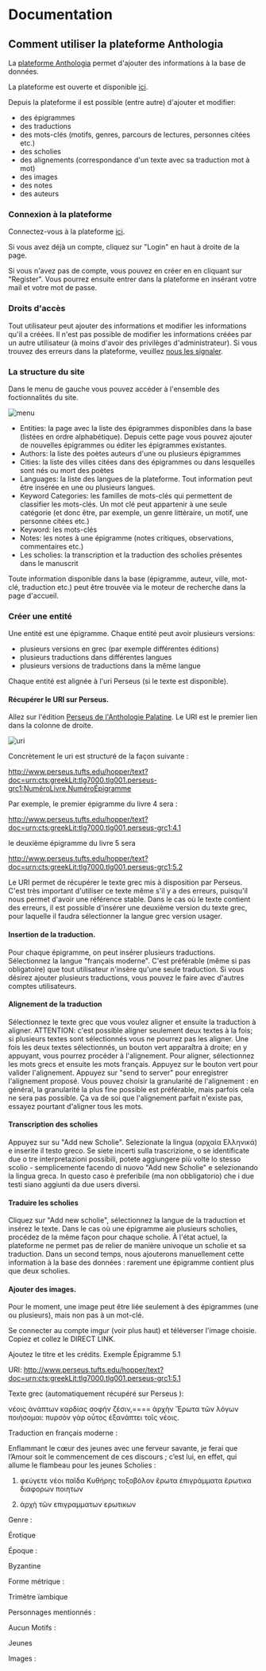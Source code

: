 # Documentation

## Comment utiliser la plateforme Anthologia

La [plateforme Anthologia](https://anthologia.ecrituresnumeriques.ca) permet d'ajouter des informations à la base de données.

La plateforme est ouverte et disponible [ici](https://anthologia.ecrituresnumeriques.ca).

Depuis la plateforme il est possible (entre autre) d'ajouter et modifier:
- des épigrammes
- des traductions
- des mots-clés (motifs, genres, parcours de lectures, personnes citées etc.)
- des scholies
- des alignements (correspondance d'un texte avec sa traduction mot à mot)
- des images
- des notes
- des auteurs

### Connexion à la plateforme

Connectez-vous à la plateforme [ici](https://anthologia.ecrituresnumeriques.ca).

Si vous avez déjà un compte, cliquez sur "Login" en haut à droite de la page.

Si vous n'avez pas de compte, vous pouvez en créer en en cliquant sur "Register". Vous pourrez ensuite entrer dans la plateforme en insérant votre mail et votre mot de passe.

### Droits d'accès
Tout utilisateur peut ajouter des informations et modifier les informations qu'il a créées. Il n'est pas possible de modifier les informations créées par un autre utilisateur (à moins d'avoir des privilèges d'administrateur).
Si vous trouvez des erreurs dans la plateforme, veuillez [nous les signaler](mailto:crc.ecrituresnumeriques@gmail.com).

### La structure du site

Dans le menu de gauche vous pouvez accéder à l'ensemble des foctionnalités du site.

![menu](https://imgur.com/ng7Fz9Z)

- Entities: la page avec la liste des épigrammes disponibles dans la base (listées en ordre alphabétique). Depuis cette page vous pouvez ajouter de nouvelles épigrammes ou éditer les épigrammes existantes.
- Authors: la liste des poètes auteurs d'une ou plusieurs épigrammes
- Cities: la liste des villes citées dans des épigrammes ou dans lesquelles sont nés ou mort des poètes
- Languages: la liste des langues de la plateforme. Tout information peut être insérée en une ou plusieurs langues.
- Keyword Categories: les familles de mots-clés qui permettent de classifier les mots-clés. Un mot clé peut appartenir à une seule catégorie (et donc être, par exemple, un genre littéraire, un motif, une personne citées etc.)
- Keyword: les mots-clés
- Notes: les notes à une épigramme (notes critiques, observations, commentaires etc.)
- Les scholies: la transcription et la traduction des scholies présentes dans le manuscrit

Toute information disponible dans la base (épigramme, auteur, ville, mot-clé, traduction etc.) peut être trouvée via le moteur de recherche dans la page d'accueil.

### Créer une entité

Une entité est une épigramme. Chaque entité peut avoir plusieurs versions:
- plusieurs versions en grec (par exemple différentes éditions)
- plusieurs traductions dans différentes langues
- plusieurs versions de traductions dans la même langue

Chaque entité est alignée à l'uri Perseus (si le texte est disponible).

#### Récupérer le URI sur Perseus.

Allez sur l'édition [Perseus de l'Anthologie Palatine](http://www.perseus.tufts.edu/hopper/text?doc=urn:cts:greekLit:tlg7000.tlg001.perseus-grc1).
Le URI est le premier lien dans la colonne de droite.

![uri](https://imgur.com/DnAxUIO)

Concrètement le uri est structuré de la façon suivante :

http://www.perseus.tufts.edu/hopper/text?doc=urn:cts:greekLit:tlg7000.tlg001.perseus-grc1:NuméroLivre.NuméroÉpigramme

Par exemple, le premier épigramme du livre 4 sera :

http://www.perseus.tufts.edu/hopper/text?doc=urn:cts:greekLit:tlg7000.tlg001.perseus-grc1:4.1

le deuxième épigramme du livre 5 sera

http://www.perseus.tufts.edu/hopper/text?doc=urn:cts:greekLit:tlg7000.tlg001.perseus-grc1:5.2

Le URI permet de récupérer le texte grec mis à disposition par Perseus. C'est très important d'utiliser ce texte même s'il y a des erreurs, puisqu'il nous permet d'avoir une référence stable. Dans le cas où le texte contient des erreurs, il est possible d'insérer une deuxième version du texte grec, pour laquelle il faudra sélectionner la langue grec version usager.

#### Insertion de la traduction.

Pour chaque épigramme, on peut insérer plusieurs traductions. Sélectionnez la langue "français moderne". C'est préférable (même si pas obligatoire) que tout utilisateur n'insère qu'une seule traduction. Si vous désirez ajouter plusieurs traductions, vous pouvez le faire avec d'autres comptes utilisateurs.

#### Alignement de la traduction

Sélectionnez le texte grec que vous voulez aligner et ensuite la traduction à aligner. ATTENTION: c'est possible aligner seulement deux textes à la fois; si plusieurs textes sont sélectionnés vous ne pourrez pas les aligner. Une fois les deux textes sélectionnés, un bouton vert apparaîtra à droite; en y appuyant, vous pourrez procéder à l'alignement. Pour aligner, sélectionnez les mots grecs et ensuite les mots français. Appuyez sur le bouton vert pour valider l'alignement. Appuyez sur "send to server" pour enregistrer l'alignement proposé. Vous pouvez choisir la granularité de l'alignement : en général, la granularité la plus fine possible est préférable, mais parfois cela ne sera pas possible. Ça va de soi que l'alignement parfait n'existe pas, essayez pourtant d'aligner tous les mots.

#### Transcription des scholies

Appuyez sur su "Add new Scholie". Selezionate la lingua (αρχαία Ελληνικά) e inserite il testo greco. Se siete incerti sulla trascrizione, o se identificate due o tre interpretazioni possibili, potete aggiungere più volte lo stesso scolio - semplicemente facendo di nuovo "Add new Scholie" e selezionando la lingua greca. In questo caso è preferibile (ma non obbligatorio) che i due testi siano aggiunti da due users diversi.
#### Traduire les scholies

Cliquez sur "Add new scholie", sélectionnez la langue de la traduction et insérez le texte. Dans le cas où une épigramme aie plusieurs scholies, procédez de la même façon pour chaque scholie. À l'état actuel, la plateforme ne permet pas de relier de manière univoque un scholie et sa traduction. Dans un second temps, nous ajouterons manuellement cette information à la base des données : rarement une épigramme contient plus que deux scholies.

#### Ajouter des images.

Pour le moment, une image peut être liée seulement à des épigrammes (une ou plusieurs), mais non pas à un mot-clé.

Se connecter au compte imgur (voir plus haut) et téléverser l'image choisie. Copiez et collez le DIRECT LINK.

Ajoutez le titre et les crédits.
Exemple
Épigramme 5.1

URI: http://www.perseus.tufts.edu/hopper/text?doc=urn:cts:greekLit:tlg7000.tlg001.perseus-grc1:5.1

Texte grec (automatiquement récupéré sur Perseus ):

νέοις ἀνάπτων καρδίας σοφὴν ζέσιν,====
ἀρχὴν Ἔρωτα τῶν λόγων ποιήσομαι:
πυρσὸν γὰρ οὗτος ἐξανάπτει τοῖς νέοις.

Traduction en français moderne :

Enflammant le cœur des jeunes avec une ferveur savante, je ferai que l’Amour soit le commencement de ces discours ; c’est lui, en effet, qui allume le flambeau pour les jeunes
Scholies :

1. φεύγετε νέοι παῖδα Κυθήρης τοξοβόλον ἒρωτα
ἐπιγράμματα ἓρωτικα διαφορων ποιητων

2. ἀρχὴ τῶν επιγραμματων ερωτικων

Genre :

 Érotique

Époque :

Byzantine

Forme métrique :

Trimètre ïambique

Personnages mentionnés :

Aucun
Motifs :

Jeunes

Images :
